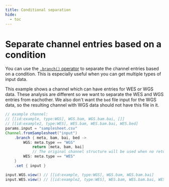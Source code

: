 ```yaml
---
title: Conditional separation
hide:
  - toc
---
```


# Separate channel entries based on a condition

You can use the [`.branch()` operator](https://www.nextflow.io/docs/latest/operator.html#branch) to separate the channel entries based on a condition. This is especially useful when you can get multiple types of input data.

This example shows a channel which can have entries for WES or WGS data. These analysis are different so we want to separate the WES and WGS entries from eachother. We also don't want the `bed` file input for the WGS data, so the resulting channel with WGS data should not have this file in it.

```groovy
// example channel:
// [[id:example, type:WGS], WGS.bam, WGS.bam.bai, []]
// [[id:example2, type:WES], WES.bam, WES.bam.bai, WES.bed]
params.input = "samplesheet.csv"
Channel.fromSamplesheet("input")
    .branch { meta, bam, bai, bed ->
        WGS: meta.type == "WGS"
            return [meta, bam, bai]
            // The original channel structure will be used when no return statement is used.
        WES: meta.type == "WES"
    }
    .set { input }

input.WGS.view() // [[id:example, type:WGS], WGS.bam, WGS.bam.bai]
input.WES.view() // [[id:example2, type:WES], WES.bam, WES.bam.bai, WES.bed]
```
